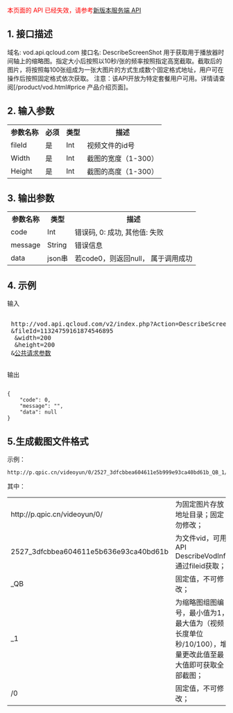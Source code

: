 <font color=RED>本页面的 API 已经失效，请参考</font>[新版本服务端 API](/document/product/266/7788)

## 1. 接口描述

域名: vod.api.qcloud.com
接口名: DescribeScreenShot
用于获取用于播放器时间轴上的缩略图。指定大小后按照以10秒/张的频率按照指定高宽截取。截取后的图片，将按照每100张组成为一张大图片的方式生成数个固定格式地址，用户可在操作后按照固定格式依次获取。
注意：该API开放为特定套餐用户可用。详情请查阅[/product/vod.html#price 产品介绍页面]。


## 2. 输入参数

<table class="t"><tbody><tr>
<th><b>参数名称</b></th>
<th><b>必须</b></th>
<th><b>类型</b></th>
<th><b>描述</b></th>
<tr>
<td> fileId
<td> 是
<td> Int
<td> 视频文件的id号
<tr>
<td> Width
<td> 是
<td> Int
<td> 截图的宽度（1-300）
<tr>
<td> Height
<td> 是
<td> Int
<td> 截图的高度（1-300）
</tbody></table>



## 3. 输出参数

<table class="t"><tbody><tr>
<th><b>参数名称</b></th>
<th><b>类型</b></th>
<th><b>描述</b></th>
<tr>
<td> code
<td> Int
<td> 错误码, 0: 成功, 其他值: 失败
<tr>
<td> message
<td> String
<td> 错误信息
<tr>
<td> data
<td> json串
<td> 若code0，则返回null， 属于调用成功
</tbody></table>



## 4. 示例

输入
<pre>
 
 http://vod.api.qcloud.com/v2/index.php?Action=DescribeScreenShot  
 &fileId=11324759161874546895
  &width=200
  &height=200
 &<a href="/doc/api/229/6976">公共请求参数</a>

</pre>
输出
```
 
{
    "code": 0,
    "message": "",
    "data": null
}

```

## 5.生成截图文件格式
示例：
```
http://p.qpic.cn/videoyun/0/2527_3dfcbbea604611e5b999e93ca40bd61b_QB_1/0
```
其中：

<table class="t"><tbody>
<tr>
<td> http://p.qpic.cn/videoyun/0/		
<td> 为固定图片存放地址目录；固定勿修改；
<tr>
<td> 2527_3dfcbbea604611e5b636e93ca40bd61b
<td> 为文件vid，可用API DescribeVodInfo通过fileid获取；
<tr>
<td> _QB
<td> 固定值，不可修改；
<tr>
<td> _1	    
<td>  为缩略图组图编号，最小值为1，最大值为（视频长度单位秒/10/100），增量更改此值至最大值即可获取全部截图；
<tr>
<td> /0	
<td>固定值，不可修改；
</tbody></table> 




